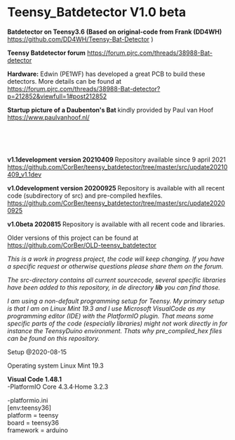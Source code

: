 # Teensy_Batdetector V1.0 beta
<b>Batdetector on Teensy3.6 (Based on original-code from Frank (DD4WH)</b>
https://github.com/DD4WH/Teensy-Bat-Detector )

<b>Teensy Batdetector forum</b>
https://forum.pjrc.com/threads/38988-Bat-detector

<b>Hardware:</b>
Edwin (PE1WF) has developed a great PCB to build these detectors. More details can be found at https://forum.pjrc.com/threads/38988-Bat-detector?p=212852&viewfull=1#post212852 

<b>Startup picture of a Daubenton's Bat </b>
kindly provided by Paul van Hoof https://www.paulvanhoof.nl/

<br><br><br>


<b> v1.1development version 20210409 </b>
Repository available since 9 april 2021 <br>
https://github.com/CorBer/teensy_batdetector/tree/master/src/update20210409_v1.1dev

<b> v1.0development version 20200925 </b>
Repository is available with all recent code (subdirectory of src) and pre-compiled hexfiles. 
https://github.com/CorBer/teensy_batdetector/tree/master/src/update20200925

<b> v1.0beta 2020815 </b>
Repository is available with all recent code and libraries. 

Older versions of this project can be found at https://github.com/CorBer/OLD-teensy_batdetector

<i>This is a work in progress project, the code will keep changing. If you have a specific request or otherwise questions please share them on the forum. 

The src-directory contains all current sourcecode, several specific libraries have been added to this repository, in de directory <b>lib</b> you can find those.

I am using a non-default programming setup for Teensy. My primary setup is that I am on Linux Mint 19.3 and I use Microsoft VisualCode as my programming editor (IDE) with the PlatformIO plugin. That means some specific parts of the code (especially libraries) might not work directly in for instance the TeensyDuino environment. 
Thats why pre_compiled_hex files can be found on this repository.</i>

Setup @2020-08-15

Operating system Linux Mint 19.3

<b>Visual Code 1.48.1</b><br>
-PlatformIO Core 4.3.4·Home 3.2.3

-platformio.ini<br>
  [env:teensy36]<br>
  platform = teensy<br>
  board = teensy36<br>
  framework = arduino<br>

